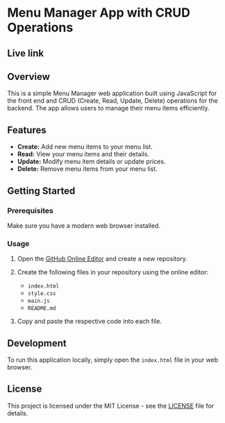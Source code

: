 # Menu Manager App with CRUD Operations

## Live link


## Overview

This is a simple Menu Manager web application built using JavaScript for the front end and CRUD (Create, Read, Update, Delete) operations for the backend. The app allows users to manage their menu items efficiently.

## Features

- **Create:** Add new menu items to your menu list.
- **Read:** View your menu items and their details.
- **Update:** Modify menu item details or update prices.
- **Delete:** Remove menu items from your menu list.

## Getting Started

### Prerequisites

Make sure you have a modern web browser installed.

### Usage

1. Open the [GitHub Online Editor](https://github.com) and create a new repository.

2. Create the following files in your repository using the online editor:

    - `index.html`
    - `style.css`
    - `main.js`
    - `README.md`

3. Copy and paste the respective code into each file.

## Development

To run this application locally, simply open the `index.html` file in your web browser.

## License

This project is licensed under the MIT License - see the [LICENSE](LICENSE) file for details.
